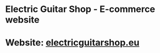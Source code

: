 # Electric Guitar Shop - E-commerce website

# Website: [electricguitarshop.eu](https://thomas-horvath.github.io/egs_shop_react)